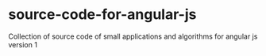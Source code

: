 # source-code-for-angular-js
Collection of source code of small applications and algorithms for angular js version 1 
